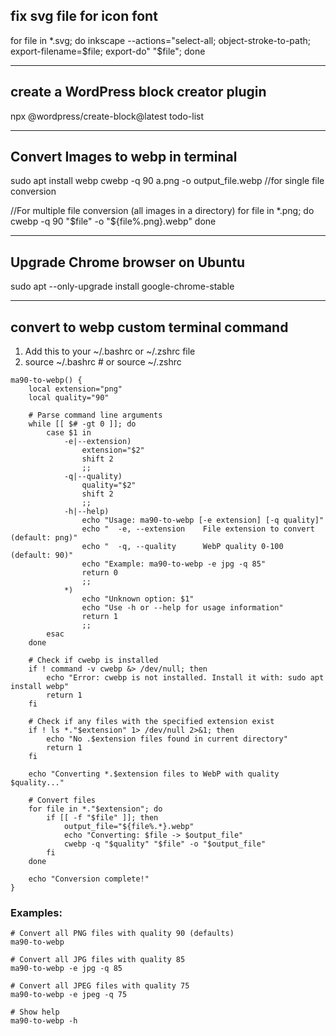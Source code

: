 ## fix svg file for icon font
for file in *.svg; do   inkscape --actions="select-all; object-stroke-to-path; export-filename=$file; export-do" "$file"; done

---------------------------------------------------------------------------------------------------------------------------------

## create a WordPress block creator plugin
npx @wordpress/create-block@latest todo-list

---------------------------------------------------------------------------------------------------------------------------------

## Convert Images to webp in terminal
sudo apt install webp
cwebp -q 90 a.png -o output_file.webp  //for single file conversion

//For multiple file conversion (all images in a directory)
for file in *.png; do
    cwebp -q 90 "$file" -o "${file%.png}.webp"
done

---------------------------------------------------------------------------------------------------------------------------------

## Upgrade Chrome browser on Ubuntu
sudo apt --only-upgrade install google-chrome-stable

---------------------------------------------------------------------------------------------------------------------------------

## convert to webp custom terminal command
1. Add this to your ~/.bashrc or ~/.zshrc file
2. source ~/.bashrc  # or source ~/.zshrc

```
ma90-to-webp() {
    local extension="png"
    local quality="90"
    
    # Parse command line arguments
    while [[ $# -gt 0 ]]; do
        case $1 in
            -e|--extension)
                extension="$2"
                shift 2
                ;;
            -q|--quality)
                quality="$2"
                shift 2
                ;;
            -h|--help)
                echo "Usage: ma90-to-webp [-e extension] [-q quality]"
                echo "  -e, --extension    File extension to convert (default: png)"
                echo "  -q, --quality      WebP quality 0-100 (default: 90)"
                echo "Example: ma90-to-webp -e jpg -q 85"
                return 0
                ;;
            *)
                echo "Unknown option: $1"
                echo "Use -h or --help for usage information"
                return 1
                ;;
        esac
    done
    
    # Check if cwebp is installed
    if ! command -v cwebp &> /dev/null; then
        echo "Error: cwebp is not installed. Install it with: sudo apt install webp"
        return 1
    fi
    
    # Check if any files with the specified extension exist
    if ! ls *."$extension" 1> /dev/null 2>&1; then
        echo "No .$extension files found in current directory"
        return 1
    fi
    
    echo "Converting *.$extension files to WebP with quality $quality..."
    
    # Convert files
    for file in *."$extension"; do
        if [[ -f "$file" ]]; then
            output_file="${file%.*}.webp"
            echo "Converting: $file -> $output_file"
            cwebp -q "$quality" "$file" -o "$output_file"
        fi
    done
    
    echo "Conversion complete!"
}
```

### Examples:
```
# Convert all PNG files with quality 90 (defaults)
ma90-to-webp

# Convert all JPG files with quality 85
ma90-to-webp -e jpg -q 85

# Convert all JPEG files with quality 75
ma90-to-webp -e jpeg -q 75

# Show help
ma90-to-webp -h
```

